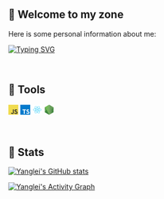 ## 🚀 Welcome to my zone

Here is some personal information about me:  

[![Typing SVG](https://readme-typing-svg.herokuapp.com?font=Arial&size=18&color=79EDB5&height=50&lines=%F0%9F%91%8B+Hi%2C+I%E2%80%99m+%E6%9D%A8%E5%90%8C%E5%AD%A6;%F0%9F%94%AD+I'm+currently+working+in+WuHan;%F0%9F%8C%B1+I%E2%80%99m+currently+learning+%26%26+using+React;%F0%9F%93%AB+How+to+reach+me%3A+yl.code%40qq.com)](https://github.com/yl-code)  

<!--
👋 Hi, I’m 杨同学  
🔭 I'm currently working in WuHan  
🌱 I’m currently learning && using React  
📫 How to reach me: yl.code@qq.com
-->
<br/>

<!---
yl-code/yl-code is a ✨ special ✨ repository because its `README.md` (this file) appears on your GitHub profile.
You can click the Preview link to take a look at your changes.
--->

## 🔫 Tools
<code><img height="20" src="https://raw.githubusercontent.com/github/explore/80688e429a7d4ef2fca1e82350fe8e3517d3494d/topics/javascript/javascript.png"></code>
<code><img height="20" src="https://raw.githubusercontent.com/github/explore/80688e429a7d4ef2fca1e82350fe8e3517d3494d/topics/typescript/typescript.png"></code>
<code><img height="20" src="https://raw.githubusercontent.com/github/explore/80688e429a7d4ef2fca1e82350fe8e3517d3494d/topics/react/react.png"></code>
<code><img height="20" src="https://raw.githubusercontent.com/github/explore/80688e429a7d4ef2fca1e82350fe8e3517d3494d/topics/nodejs/nodejs.png"></code>  
<!-- <code><img height="20" src="https://nextjs.org/static/favicon/favicon-32x32.png"></code> -->
<br/>

## 🌴 Stats

<!-- [![Yanglei's Top Langs](https://github-readme-stats.vercel.app/api/top-langs/?username=yl-code&layout=compact&card_width=445)](https://github.com/yl-code) -->

[![Yanglei's GitHub stats](https://github-readme-stats.vercel.app/api?username=yl-code&card_width=400&include_all_commits=true&count_private=true&show_icons=true&theme=cobalt)](https://github.com/yl-code)

[![Yanglei's Activity Graph](https://activity-graph.herokuapp.com/graph?username=yl-code&theme=dracula)](https://github.com/yl-code)
